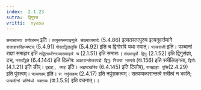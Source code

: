 ```yaml
---
index:  2.1.23
sutra:  द्विगुश्च
vritti:  nyasa
---
```


`समासान्ताः प्रयोजनम्` इति। `तत्पुरुषस्याङ्गुलेः संख्याव्ययादेः` (5.4.86) इत्यतस्तत्पुरुष इत्यनुवर्त्तमाने `राजाहःसखिभ्यष्टच्` (5.4.91) `गोरतद्धितलुकि` (5.4.92) इति च द्विगोरपि यथा स्यात्। `पञ्चराजी` इति। पञ्चानां राज्ञां समाहार इति `तद्धितार्थोत्तरपदसमाहारे च` (2.1.51) इति समासः। `संख्यापूर्वो द्विगुः` (2.1.52) इति द्विगुसंज्ञा, टच्, `नस्तद्धिते` (6.4.144) इति टिलोपः `अकारान्तोत्तरपदो द्विगुः स्त्रियां भाष्यते` (वा.156) इति स्त्रीलिङ्गता, `द्विगोः` (4.1.21) इति ङीप्। `द्वह्यहः, त्र्यहः` इति। `अह्नष्टखोरेव` (6.4.145) इति टिलोप), `रात्रह्नाहाः पुंसि`(2.4.29) इति पुंस्त्वम्। `पञ्चगवम्` इति। `स नपुंसकम्` (2.4.17) इति नपुंसकत्वम्। सत्यप्यकारान्तत्वे स्त्रीत्वं न भवति; `पात्रादीनां प्रतिषेधो वक्तव्यः` (वा.1.5.9) इति वचनात्।।


